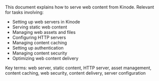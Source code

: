 This document explains how to serve web content from Kinode. Relevant for tasks involving:
- Setting up web servers in Kinode
- Serving static web content
- Managing web assets and files
- Configuring HTTP servers
- Managing content caching
- Setting up authentication
- Managing content security
- Optimizing web content delivery

Key terms: web server, static content, HTTP server, asset management, content caching, web security, content delivery, server configuration